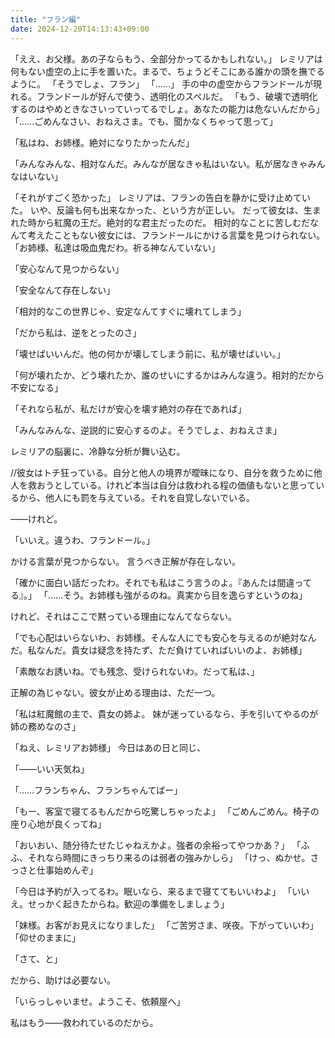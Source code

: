 ```yaml
---
title: "フラン編"
date: 2024-12-20T14:13:43+09:00
---
```



「ええ、お父様。あの子ならもう、全部分かってるかもしれない。」
レミリアは何もない虚空の上に手を置いた。まるで、ちょうどそこにある誰かの頭を撫でるように。
「そうでしょ、フラン」
「……」
手の中の虚空からフランドールが現れる。フランドールが好んで使う、透明化のスペルだ。
「もう、破壊で透明化するのはやめときなさいっていってるでしょ。あなたの能力は危ないんだから」
「……ごめんなさい、おねえさま。でも、聞かなくちゃって思って」




「私はね、お姉様。絶対になりたかったんだ」

「みんなみんな、相対なんだ。みんなが居なきゃ私はいない。私が居なきゃみんなはいない」

「それがすごく恐かった」
レミリアは、フランの告白を静かに受け止めていた。
いや、反論も何も出来なかった、という方が正しい。
だって彼女は、生まれた時から紅魔の王だ。絶対的な君主だったのだ。
相対的なことに苦しむだなんて考えたこともない彼女には、フランドールにかける言葉を見つけられない。
「お姉様、私達は吸血鬼だわ。祈る神なんていない」

「安心なんて見つからない」

「安全なんて存在しない」

「相対的なこの世界じゃ、安定なんてすぐに壊れてしまう」

「だから私は、逆をとったのさ」

「壊せばいいんだ。他の何かが壊してしまう前に、私が壊せばいい。」

「何が壊れたか、どう壊れたか、誰のせいにするかはみんな違う。相対的だから不安になる」

「それなら私が、私だけが安心を壊す絶対の存在であれば」

「みんなみんな、逆説的に安心するのよ。そうでしょ、おねえさま」

レミリアの脳裏に、冷静な分析が舞い込む。

//彼女はトチ狂っている。自分と他人の境界が曖昧になり、自分を救うために他人を救おうとしている。けれど本当は自分は救われる程の価値もないと思っているから、他人にも罰を与えている。それを自覚しないでいる。


――けれど。

「いいえ。違うわ、フランドール。」

かける言葉が見つからない。
言うべき正解が存在しない。

「確かに面白い話だったわ。それでも私はこう言うのよ。『あんたは間違ってる』。」
「……そう。お姉様も強がるのね。真実から目を逸らすというのね」

けれど、それはここで黙っている理由になんてならない。


「でも心配はいらないわ、お姉様。そんな人にでも安心を与えるのが絶対なんだ。私なんだ。貴女は疑念を持たず、ただ負けていればいいのよ、お姉様」





「素敵なお誘いね。でも残念、受けられないわ。だって私は、」

正解の為じゃない。彼女が止める理由は、ただ一つ。

「私は紅魔館の主で、貴女の姉よ。
妹が迷っているなら、手を引いてやるのが姉の務めなのさ」







「ねえ、レミリアお姉様」
今日はあの日と同じ、

「――いい天気ね」




「……フランちゃん、フランちゃんてばー」

「もー、客室で寝てるもんだから吃驚しちゃったよ」
「ごめんごめん。椅子の座り心地が良くってね」

「おいおい、随分待たせたじゃねえかよ。強者の余裕ってやつかあ？」
「ふふ、それなら時間にきっちり来るのは弱者の強みかしら」
「けっ、ぬかせ。さっさと仕事始めんぞ」

「今日は予約が入ってるわ。眠いなら、来るまで寝ててもいいわよ」
「いいえ。せっかく起きたからね。歓迎の準備をしましょう」


「妹様。お客がお見えになりました」
「ご苦労さま、咲夜。下がっていいわ」
「仰せのままに」


「さて、と」


だから、助けは必要ない。


「いらっしゃいませ。ようこそ、依頼屋へ」


私はもう――救われているのだから。
